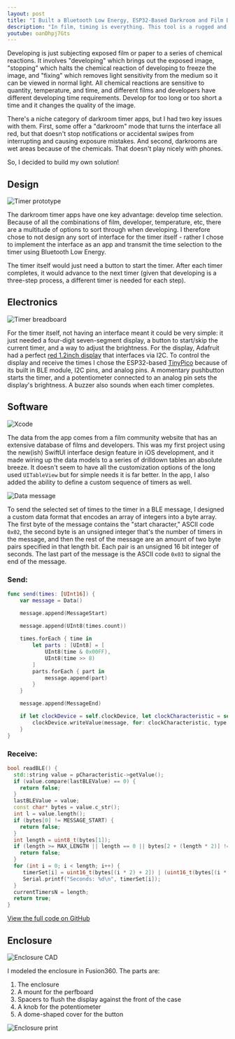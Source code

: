 ```yaml
---
layout: post
title: "I Built a Bluetooth Low Energy, ESP32-Based Darkroom and Film Development Timer"
description: "In film, timing is everything. This tool is a rugged and darkroom-safe solution to precise timing needs."
youtube: oanDhpj7Gts
---
```


Developing is just subjecting exposed film or paper to a series of chemical
reactions. It involves "developing" which brings out the exposed image, 
"stopping" which halts the chemical reaction of developing to freeze the image,
and "fixing" which removes light sensitivity from the medium so it can be viewed
in normal light. All chemical reactions are sensitive to quantity, temperature,
and time, and different films and developers have different developing time
requirements. Develop for too long or too short a time and it changes the 
quality of the image. 

There's a niche category of darkroom timer apps, but I had two key issues
with them. First, some offer a "darkroom" mode that turns the interface all
red, but that doesn't stop notifications or accidental swipes from interrupting
and causing exposure mistakes. And second, darkrooms are wet areas because of
the chemicals. That doesn't play nicely with phones.

So, I decided to build my own solution!

## Design

![Timer prototype](/images/darkroom-timer/prototype.jpg)

The darkroom timer apps have one key advantage: develop time selection. Because
of all the combinations of film, developer, temperature, etc, there are a 
multitude of options to sort through when developing. I therefore chose to not
design any sort of interface for the timer itself - rather I chose to 
implement the interface as an app and transmit the time selection to the timer
using Bluetooth Low Energy.

The timer itself would just need a button to start the timer. After each timer
completes, it would advance to the next timer (given that developing is a 
three-step process, a different timer is needed for each step).

## Electronics

![Timer breadboard](/images/darkroom-timer/breadboard.png)

For the timer itself, not having an interface meant it could be very simple:
it just needed a four-digit seven-segment display, a button to start/skip the
current timer, and a way to adjust the brightness. For the display, Adafruit
had a perfect [red 1.2inch display](https://www.adafruit.com/product/1270) that 
interfaces via I2C. To control the display and receive the times I chose the 
ESP32-based [TinyPico](https://www.adafruit.com/product/4335) because of its
built in BLE module, I2C pins, and analog pins. A momentary pushbutton starts
the timer, and a potentiometer connected to an analog pin sets the display's
brightness. A buzzer also sounds when each timer completes.

## Software

![Xcode](/images/darkroom-timer/xcode.png)

The data from the app comes from a film community website that has an extensive
database of films and developers. This was my first project using the new(ish)
SwiftUI interface design feature in iOS development, and it made wiring up the
data models to a series of drilldown tables an absolute breeze. It doesn't seem
to have all the customization options of the long used `UITableView` but for
simple needs it is far better. In the app, I also added the ability to define a
custom sequence of timers as well.

![Data message](/images/darkroom-timer/message.png)

To send the selected set of times to the timer in a BLE message, I designed a 
custom data format that encodes an array of integers into a byte array. The 
first byte of the message contains the "start character," ASCII code `0x02`, 
the second byte is  an unsigned integer that's the number of timers in the 
message, and then the rest of the message are an amount of two byte pairs 
specified in that length bit. Each pair is an unsigned 16 bit integer of 
seconds. The last part of the message is the ASCII code `0x03` to signal the 
end of the message. 

### Send:

```swift
func send(times: [UInt16]) {
    var message = Data()

    message.append(MessageStart)
    
    message.append(UInt8(times.count))

    times.forEach { time in
        let parts : [UInt8] = [
            UInt8(time & 0x00FF),
            UInt8(time >> 8)
        ]
        parts.forEach { part in
            message.append(part)
        }
    }

    message.append(MessageEnd)

    if let clockDevice = self.clockDevice, let clockCharacteristic = self.clockCharacteristic {
        clockDevice.writeValue(message, for: clockCharacteristic, type: CBCharacteristicWriteType.withResponse)
    }
}
```

### Receive:

```c++
bool readBLE() {
  std::string value = pCharacteristic->getValue();
  if (value.compare(lastBLEValue) == 0) {
    return false;
  }
  lastBLEValue = value;
  const char* bytes = value.c_str();
  int l = value.length();
  if (bytes[0] != MESSAGE_START) {
    return false;
  }
  int length = uint8_t(bytes[1]);
  if (length >= MAX_LENGTH || length == 0 || bytes[2 + (length * 2)] != MESSAGE_END) {
    return false;
  }
  for (int i = 0; i < length; i++) {
     timerSet[i] = uint16_t(bytes[(i * 2) + 2]) | (uint16_t(bytes[(i * 2) + 3]) << 8);
     Serial.printf("Seconds: %d\n", timerSet[i]);
  }
  currentTimersN = length;
  return true;
}
```

[View the full code on GitHub](https://github.com/johnjones4/darkroom-timer-II)

## Enclosure

![Enclosure CAD](/images/darkroom-timer/cad.png)

I modeled the enclosure in Fusion360. The parts are:

1. The enclosure
2. A mount for the perfboard
3. Spacers to flush the display against the front of the case
4. A knob for the potentiometer
5. A dome-shaped cover for the button


![Enclosure print](/images/darkroom-timer/print.gif)
